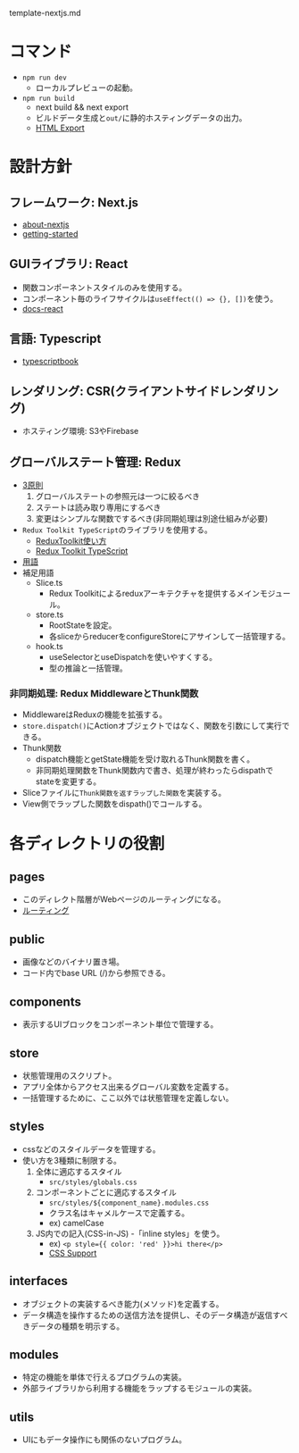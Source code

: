 template-nextjs.md

# コマンド
- `npm run dev`
  - ローカルプレビューの起動。
- `npm run build`
  - next build && next export
  - ビルドデータ生成と`out/`に静的ホスティングデータの出力。
  - [HTML Export](https://nextjs.org/docs/advanced-features/static-html-export)

# 設計方針
## フレームワーク: Next.js
- [about-nextjs](https://nextjs.org/learn/foundations/about-nextjs)
- [getting-started](https://nextjs.org/docs/getting-started)
## GUIライブラリ: React
- 関数コンポーネントスタイルのみを使用する。
- コンポーネント毎のライフサイクルは`useEffect(() => {}, [])`を使う。
- [docs-react](https://reactjs.org/docs/components-and-props.html)
## 言語: Typescript
- [typescriptbook](https://typescriptbook.jp/)
## レンダリング: CSR(クライアントサイドレンダリング)
- ホスティング環境: S3やFirebase
## グローバルステート管理: Redux
- [3原則](https://redux.js.org/understanding/thinking-in-redux/three-principles)
  1. グローバルステートの参照元は一つに絞るべき
  2. ステートは読み取り専用にするべき
  3. 変更はシンプルな関数でするべき(非同期処理は別途仕組みが必要)
- `Redux Toolkit TypeScript`のライブラリを使用する。
  - [ReduxToolkit使い方](https://redux.js.org/tutorials/quick-start)
  - [Redux Toolkit TypeScript](https://redux.js.org/tutorials/typescript-quick-start)
- [用語](https://redux.js.org/understanding/thinking-in-redux/glossary)
- 補足用語
  - Slice.ts
    - Redux Toolkitによるreduxアーキテクチャを提供するメインモジュール。
  - store.ts
    - RootStateを設定。
    - 各sliceからreducerをconfigureStoreにアサインして一括管理する。
  - hook.ts
    - useSelectorとuseDispatchを使いやすくする。
    - 型の推論と一括管理。
### 非同期処理: Redux MiddlewareとThunk関数
- MiddlewareはReduxの機能を拡張する。
- `store.dispatch()`にActionオブジェクトではなく、関数を引数にして実行できる。
- Thunk関数
  - dispatch機能とgetState機能を受け取れるThunk関数を書く。
  - 非同期処理関数をThunk関数内で書き、処理が終わったらdispathでstateを変更する。
- Sliceファイルに`Thunk関数を返すラップした関数`を実装する。
- View側でラップした関数をdispath()でコールする。

# 各ディレクトリの役割
## pages 
- このディレクト階層がWebページのルーティングになる。
- [ルーティング](https://qiita.com/G-awa/items/639f4f83aa4d97bc1f0d#%E3%83%AB%E3%83%BC%E3%83%86%E3%82%A3%E3%83%B3%E3%82%B0)
## public
- 画像などのバイナリ置き場。
- コード内でbase URL (/)から参照できる。
## components
- 表示するUIブロックをコンポーネント単位で管理する。
## store
- 状態管理用のスクリプト。
- アプリ全体からアクセス出来るグローバル変数を定義する。
- 一括管理するために、ここ以外では状態管理を定義しない。
## styles
- cssなどのスタイルデータを管理する。
- 使い方を3種類に制限する。
  1. 全体に適応するスタイル
     - `src/styles/globals.css`
  2. コンポーネントごとに適応するスタイル
     - `src/styles/${component_name}.modules.css`
     - クラス名はキャメルケースで定義する。
     - ex) camelCase
  3. JS内での記入(CSS-in-JS)
     -「inline styles」を使う。
     - ex) `<p style={{ color: 'red' }}>hi there</p>`
     - [CSS Support](https://nextjs.org/docs/basic-features/built-in-css-support)
## interfaces
- オブジェクトの実装するべき能力(メソッド)を定義する。
- データ構造を操作するための送信方法を提供し、そのデータ構造が返信すべきデータの種類を明示する。
## modules
- 特定の機能を単体で行えるプログラムの実装。
- 外部ライブラリから利用する機能をラップするモジュールの実装。
## utils
- UIにもデータ操作にも関係のないプログラム。 